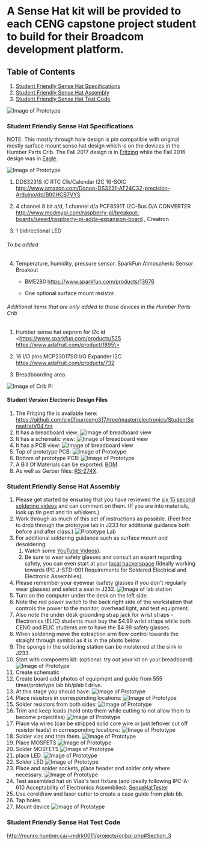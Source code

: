 # A Sense Hat kit will be provided to each CENG capstone project student to build for their Broadcom development platform.

## Table of Contents
1. [Student Friendly Sense Hat Specifications](#student-friendly-sense-hat-specifications)
2. [Student Friendly Sense Hat Assembly](#humber-sense-hat-assembly)
3. [Student Friendly Sense Hat Test Code](#humber-sense-hat-test-code)

![Image of Prototype](https://raw.githubusercontent.com/six0four/ceng317/master/electronics/previous/HSHV4-studentversion.pcb.jpg)

### Student Friendly Sense Hat Specifications

NOTE: This mostly through hole design is pin compatible with original mostly surface mount sense hat design which is on the devices in the Humber Parts Crib. The Fall 2017 design is in [Fritzing](https://github.com/six0four/ceng317/blob/master/electronics/StudentSenseHatV04.fzz) while the Fall 2016 design was in [Eagle](https://github.com/vladporcila/ModularSenseHatStripped).

![Image of Prototype](https://raw.githubusercontent.com/six0four/ceng317/master/images/kitbag.jpg)

1.  DDS3231S IC RTC Clk/Calendar I2C 16-SOIC
    <http://www.amazon.com/Donop-DS3231-AT24C32-precision-Arduino/dp/B00HCB7VYS>

2.  4 channel 8 bit a/d, 1 channel d/a PCF8591T I2C-Bus D/A CONVERTER
    <http://www.modmypi.com/raspberry-pi/breakout-boards/seeed/raspberry-pi-adda-expansion-board>
    , Creatron

3.  1 bidirectional LED

###### To be added

4.  Temperature, humidity, pressure sensor. SparkFun Atmospheric Sensor Breakout

    -   BME280 <https://www.sparkfun.com/products/13676>

	-   One optional surface mount resistor. 
	
###### Additional items that are only added to those devices in the Humber Parts Crib

1.  Humber sense hat eeprom for i2c id \<https://www.sparkfun.com/products/525
    https://www.adafruit.com/product/1895\>

2.  16 I/O pins MCP23017SO I/O Expander I2C
    <https://www.adafruit.com/products/732>

3.  Breadboarding area

![Image of Crib Pi](https://raw.githubusercontent.com/six0four/ceng317/master/images/cribpionly.jpg)

#### Student Version Electronic Design Files

1.  The Fritzing file is available here: https://github.com/six0four/ceng317/tree/master/electronics/StudentSenseHatV04.fzz
2.  It has a breadboard view:
![Image of breadboard view](https://raw.githubusercontent.com/six0four/ceng317/master/electronics/StudentSenseHatV04_bb.jpg)
3.  It has a schematic view:
![Image of breadboard view](https://raw.githubusercontent.com/six0four/ceng317/master/electronics/StudentSenseHatV04_schem.jpg)
4.  It has a PCB view:
![Image of breadboard view](https://raw.githubusercontent.com/six0four/ceng317/master/electronics/StudentSenseHatV04_pcb.jpg)
5.  Top of prototype PCB:
![Image of Prototype](https://raw.githubusercontent.com/six0four/ceng317/master/images/pcbtop.jpg)
6.  Bottom of prototype PCB:
![Image of Prototype](https://raw.githubusercontent.com/six0four/ceng317/master/images/pcbbot.jpg)
7.  A Bill Of Materials can be exported: [BOM](https://github.com/six0four/ceng317/blob/master/electronics/StudentSenseHatV04_bom.xlsx).
7.  As well as Gerber files: [RS-274X](https://github.com/six0four/ceng317/blob/master/electronics/Gerber_RS-274X).

### Student Friendly Sense Hat Assembly
1. Please get started by ensuring that you have reviewed the [six 15 second soldering videos](https://radiojove.gsfc.nasa.gov/telescope/soldering.htm) and can comment on them. (If you are into materials, look up tin pest and tin whiskers.)
2. Work through as much of this set of instructions as possible. (Feel free to drop through the prototype lab in J233 for additional guidance both before and after class.)
![Prototype Lab](https://raw.githubusercontent.com/six0four/ceng317/master/images/IMG_20170616_184112490_HDR.jpg)
3. For additional soldering guidance such as surface mount and desoldering:
	1. Watch some [YouTube Videos](https://www.youtube.com/watch?v=BLfXXRfRIzY&list=PLQ32vZrF5U2lFOJTtZDytBWBYVLNp4RYz)).
	2. Be sure to wear safety glasses and consult an expert regarding safety, you can even start at your [local hackerspace](https://wiki.hackerspaces.org/List_of_Hackerspaces) (Ideally working towards IPC J-STD-001 Requirements for Soldered Electrical and Electronic Assemblies).
4. Please remember your eyewear (safety glasses if you don't regularly wear glasses) and select a seat in J232.
![Image of lab station](https://raw.githubusercontent.com/six0four/MicroRover/master/images/1.1j232station.jpg) 
5. Turn on the computer under the desk on the left side.
6. Note the red power switch to the back right side of the workstation that controls the power to the monitor, overhead light, and test equipment.
7. Also note the under desk grounding strap jack for wrist straps - Electronics (ELIC) students must buy the $4.99 wrist straps while both CENG and ELIC students are to have the $4.99 safety glasses.
8. When soldering move the extraction arm flow control towards the straight through symbol as it is in the photo below.
9. The sponge in the soldering station can be moistened at the sink in J233. 
1. Start with compoents kit: (optional: try out your kit on your breadboard)
![Image of Prototype](https://raw.githubusercontent.com/six0four/ceng317/master/images/components.jpg)
2. Create schematic
3. Create board add photos of equipment and guide from 555 timer/prototype lab bb/plab I drive.
4. At this stage you should have:
![Image of Prototype](https://raw.githubusercontent.com/six0four/ceng317/master/images/componentsandpcb.jpg)
5. Place resistors in corresponding locations:
![Image of Prototype](https://raw.githubusercontent.com/six0four/ceng317/master/images/IMG_20170518_133520903.jpg)
6. Solder resistors from both sides:
![Image of Prototype](https://raw.githubusercontent.com/six0four/ceng317/master/images/IMG_20170518_140400209.jpg)
00. Trim and keep leads (hold onto them while cutting to not allow them to become projectiles)
![Image of Prototype](https://raw.githubusercontent.com/six0four/ceng317/master/images/IMG_20170828_161823343.jpg)
7. Place via wires (can be stripped solid core wire or just leftover cut off resistor leads) in corresponding locations:
![Image of Prototype](https://raw.githubusercontent.com/six0four/ceng317/master/images/IMG_20170518_141317414.jpg)
8. Solder vias and trim them.
![Image of Prototype](https://raw.githubusercontent.com/six0four/ceng317/master/images/IMG_20170518_142532243_HDR.jpg)
00. Place MOSFETS
![Image of Prototype](https://raw.githubusercontent.com/six0four/ceng317/master/images/IMG_20170828_161823343.jpg)
00. Solder MOSFETS
![Image of Prototype](https://raw.githubusercontent.com/six0four/ceng317/master/images/IMG_20170828_161823343.jpg)
9. place LED.
![Image of Prototype](https://raw.githubusercontent.com/six0four/ceng317/master/images/IMG_20170518_142956499.jpg)
00. Solder LED
![Image of Prototype](https://raw.githubusercontent.com/six0four/ceng317/master/images/IMG_20170828_161823343.jpg)
10. Place and solder sockets, place header and solder only where necessary.
![Image of Prototype](https://raw.githubusercontent.com/six0four/ceng317/master/images/IMG_20170518_144357920_HDR.jpg)
11. Test assembled hat on Vlad's test fixture (and ideally following IPC-A-610 Acceptability of Electronics Assemblies).
[SenseHatTester](https://github.com/vladporcila/SenseHatTester)
12. Use coreldraw and laser cutter to create a case guide from plab bb.
13. Tap holes.
14. Mount device
![Image of Prototype](https://raw.githubusercontent.com/six0four/ceng317/master/images/IMG_20170828_161823343.jpg)

### Student Friendly Sense Hat Test Code

http://munro.humber.ca/~mdrk0011/projects/cribpi.php#Section_3
